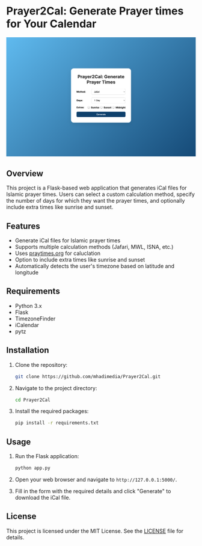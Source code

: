 # Prayer2Cal: Generate Prayer times for Your Calendar
![The web app](demo.png)
## Overview

This project is a Flask-based web application that generates iCal files for Islamic prayer times. Users can select a custom calculation method, specify the number of days for which they want the prayer times, and optionally include extra times like sunrise and sunset.

## Features

- Generate iCal files for Islamic prayer times
- Supports multiple calculation methods (Jafari, MWL, ISNA, etc.)
- Uses [praytimes.org](https://praytimes.org) for caluclation
- Option to include extra times like sunrise and sunset
- Automatically detects the user's timezone based on latitude and longitude

## Requirements

- Python 3.x
- Flask
- TimezoneFinder
- iCalendar
- pytz

## Installation

1. Clone the repository:

    ```bash
    git clone https://github.com/mhadimedia/Prayer2Cal.git
    ```

2. Navigate to the project directory:

    ```bash
    cd Prayer2Cal
    ```

3. Install the required packages:

    ```bash
    pip install -r requirements.txt
    ```

## Usage

1. Run the Flask application:

    ```bash
    python app.py
    ```

2. Open your web browser and navigate to `http://127.0.0.1:5000/`.

3. Fill in the form with the required details and click "Generate" to download the iCal file.

## License

This project is licensed under the MIT License. See the [LICENSE](LICENSE) file for details.